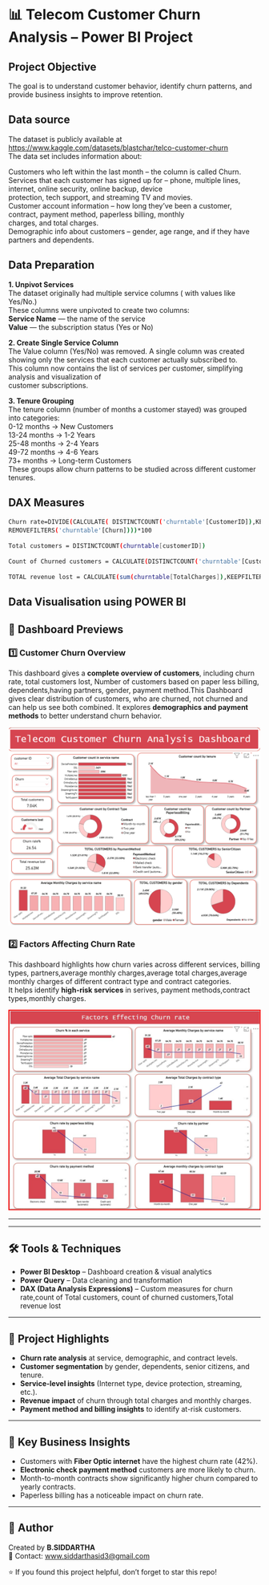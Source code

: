 # 📊 Telecom Customer Churn Analysis – Power BI Project
## Project Objective

The goal is to understand customer behavior, identify churn patterns, and provide business insights to improve retention.

## Data source
The dataset is publicly available at https://www.kaggle.com/datasets/blastchar/telco-customer-churn  
The data set includes information about:

Customers who left within the last month – the column is called Churn.    
Services that each customer has signed up for – phone, multiple lines, internet, online security, online backup, device  
protection, tech support, and streaming TV and movies.    
Customer account information – how long they’ve been a customer, contract, payment method, paperless billing, monthly  
charges, and total charges.    
Demographic info about customers – gender, age range, and if they have partners and dependents.  
## Data Preparation
**1. Unpivot Services**  
The dataset originally had multiple service columns ( with values like Yes/No.)  
These columns were unpivoted to create two columns:  
**Service Name** — the name of the service  
**Value** — the subscription status (Yes or No)  

**2. Create Single Service Column**  
The Value column (Yes/No) was removed.
A single column was created showing only the services that each customer actually subscribed to.  
This column now contains the list of services per customer, simplifying analysis and visualization of  
customer subscriptions.

**3. Tenure Grouping**  
The tenure column (number of months a customer stayed) was grouped into categories:  
0-12 months → New Customers  
13-24 months → 1-2 Years  
25-48 months → 2-4 Years  
49-72 months → 4-6 Years  
73+ months → Long-term Customers    
These groups allow churn patterns to be studied across different customer tenures.  
## DAX Measures  
```bash
Churn rate=DIVIDE(CALCULATE( DISTINCTCOUNT('churntable'[CustomerID]),KEEPFILTERS('churntable'[Churn] =TRUE())),CALCULATE(DISTINCTCOUNT('churntable'[CustomerID]),  
REMOVEFILTERS('churntable'[Churn])))*100
```
```bash
Total customers = DISTINCTCOUNT(churntable[customerID])
```
```bash
Count of Churned customers = CALCULATE(DISTINCTCOUNT('churntable'[CustomerID]),KEEPFILTERS('churntable'[Churn] = TRUE()))
```
```bash
TOTAL revenue lost = CALCULATE(sum(churntable[TotalCharges]),KEEPFILTERS('churntable'[Churn]=TRUE()))
```

## Data Visualisation using POWER BI
## 📸 Dashboard Previews


### 1️⃣ Customer Churn Overview
This dashboard gives a **complete overview of customers**, including churn rate, total customers lost, Number 
of customers based on paper less billing, dependents,having partners, gender,
payment method.This Dashboard gives clear distribution of customers, who are churned,
not churned and can help us see both combined.
It  explores **demographics and payment methods** to better understand churn behavior.  

![Customer Churn Overview](images/churn_overview.png)


### 2️⃣  Factors Affecting Churn Rate
This dashboard highlights how churn varies across different services, billing types, partners,average
monthly charges,average total charges,average monthly charges of different contract type and contract categories.  
It helps identify **high-risk services** in serives, payment methods,contract types,monthly charges.  

![Factors Affecting Churn Rate](images/factors_churn.png)

---

---

## 🛠 Tools & Techniques
- **Power BI Desktop** – Dashboard creation & visual analytics  
- **Power Query** – Data cleaning and transformation  
- **DAX (Data Analysis Expressions)** – Custom measures for churn rate,count of Total customers, count of churned customers,Total revenue lost

---
## 🚀 Project Highlights
- **Churn rate analysis** at service, demographic, and contract levels.
- **Customer segmentation** by gender, dependents, senior citizens, and tenure.
- **Service-level insights** (Internet type, device protection, streaming, etc.).
- **Revenue impact** of churn through total charges and monthly charges.
- **Payment method and billing insights** to identify at-risk customers.


---

## 📢 Key Business Insights
- Customers with **Fiber Optic internet** have the highest churn rate (42%).  
- **Electronic check payment method** customers are more likely to churn.  
- Month-to-month contracts show significantly higher churn compared to yearly contracts.  
- Paperless billing has a noticeable impact on churn rate.  
    

---

## 👤 Author
Created by **B.SIDDARTHA**  
📧 Contact: www.siddarthasid3@gmail.com  

⭐ If you found this project helpful, don’t forget to star this repo!
